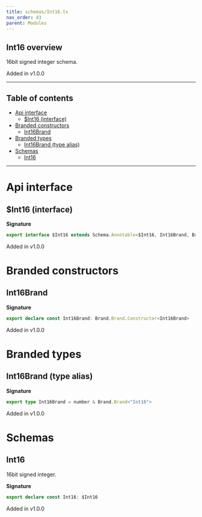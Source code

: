 ```yaml
---
title: schemas/Int16.ts
nav_order: 43
parent: Modules
---
```


## Int16 overview

16bit signed integer schema.

Added in v1.0.0

---

<h2 class="text-delta">Table of contents</h2>

- [Api interface](#api-interface)
  - [$Int16 (interface)](#int16-interface)
- [Branded constructors](#branded-constructors)
  - [Int16Brand](#int16brand)
- [Branded types](#branded-types)
  - [Int16Brand (type alias)](#int16brand-type-alias)
- [Schemas](#schemas)
  - [Int16](#int16)

---

# Api interface

## $Int16 (interface)

**Signature**

```ts
export interface $Int16 extends Schema.Annotable<$Int16, Int16Brand, Brand.Brand.Unbranded<Int16Brand>, never> {}
```

Added in v1.0.0

# Branded constructors

## Int16Brand

**Signature**

```ts
export declare const Int16Brand: Brand.Brand.Constructor<Int16Brand>
```

Added in v1.0.0

# Branded types

## Int16Brand (type alias)

**Signature**

```ts
export type Int16Brand = number & Brand.Brand<"Int16">
```

Added in v1.0.0

# Schemas

## Int16

16bit signed integer.

**Signature**

```ts
export declare const Int16: $Int16
```

Added in v1.0.0
